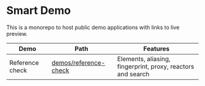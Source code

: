 # Smart Demo

This is a monorepo to host public demo applications with links to live preview.

| Demo            | Path                                           | Features                                                    |
|-----------------|------------------------------------------------|-------------------------------------------------------------|
| Reference check | [demos/reference-check](demos/reference-check) | Elements, aliasing, fingerprint, proxy, reactors and search |
